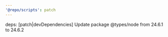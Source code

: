 ```yaml
---
'@repo/scripts': patch
---
```


deps: [patch|devDependencies] Update package @types/node from 24.6.1 to 24.6.2
